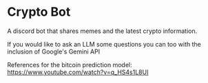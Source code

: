 # Crypto Bot

A discord bot that shares memes and the latest crypto information.

If you would like to ask an LLM some questions you can too with the inclusion of Google's Gemini API

References for the bitcoin prediction model: https://www.youtube.com/watch?v=q_HS4s1L8UI
